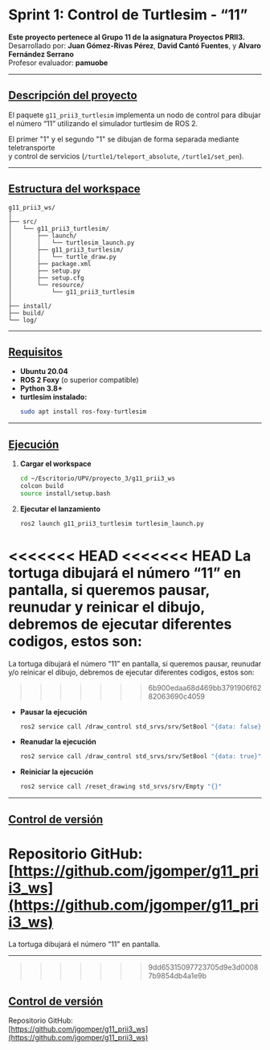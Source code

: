 # Sprint 1: Control de Turtlesim - “11” <!-- Título principal -->

**Este proyecto pertenece al Grupo 11 de la asignatura Proyectos PRII3.**  
Desarrollado por: **Juan Gómez-Rivas Pérez**, **David Cantó Fuentes**, y **Alvaro Fernández Serrano**  
Profesor evaluador: **pamuobe**

---

## <u>Descripción del proyecto</u>

El paquete `g11_prii3_turtlesim` implementa un nodo de control para dibujar el número “11” utilizando el simulador turtlesim de ROS 2.

El primer "1" y el segundo "1" se dibujan de forma separada mediante teletransporte  
y control de servicios (`/turtle1/teleport_absolute`, `/turtle1/set_pen`).

---

## <u>Estructura del workspace</u>

```
g11_prii3_ws/
│
├── src/
│   └── g11_prii3_turtlesim/
│       ├── launch/
│       │   └── turtlesim_launch.py
│       ├── g11_prii3_turtlesim/
│       │   └── turtle_draw.py
│       ├── package.xml
│       ├── setup.py
│       ├── setup.cfg
│       └── resource/
│           └── g11_prii3_turtlesim
│
├── install/
├── build/
└── log/
```

---

## <u>Requisitos</u>

- **Ubuntu 20.04**
- **ROS 2 Foxy** (o superior compatible)
- **Python 3.8+**
- **turtlesim instalado:**
  ```bash
  sudo apt install ros-foxy-turtlesim
  ```

---

## <u>Ejecución</u>

1. **Cargar el workspace**
    ```bash
    cd ~/Escritorio/UPV/proyecto_3/g11_prii3_ws
    colcon build
    source install/setup.bash
    ```
2. **Ejecutar el lanzamiento**
    ```bash
    ros2 launch g11_prii3_turtlesim turtlesim_launch.py
    ```

<<<<<<< HEAD
<<<<<<< HEAD
La tortuga dibujará el número “11” en pantalla, si queremos pausar, reunudar y reinicar el dibujo, debremos de ejecutar diferentes codigos, estos son:
=======
La tortuga dibujará el número “11” en pantalla, si queremos pausar, reunudar y/o reinicar el dibujo, debremos de ejecutar diferentes codigos, estos son:
>>>>>>> 6b900edaa68d469bb3791906f6282063690c4059
- **Pausar la ejecución**
	```bash
	ros2 service call /draw_control std_srvs/srv/SetBool "{data: false}"
	```
- **Reanudar la ejecución**
	```bash
	ros2 service call /draw_control std_srvs/srv/SetBool "{data: true}"
	```
- **Reiniciar la ejecución**
	```bash
	ros2 service call /reset_drawing std_srvs/srv/Empty "{}"
	```
---

## <u>Control de versión</u>

Repositorio GitHub:
[https://github.com/jgomper/g11_prii3_ws](https://github.com/jgomper/g11_prii3_ws)
=======
La tortuga dibujará el número “11” en pantalla.

---
>>>>>>> 9dd65315097723705d9e3d00087b9854db4a1e9b

## <u>Control de versión</u>

Repositorio GitHub:  
[https://github.com/jgomper/g11_prii3_ws](https://github.com/jgomper/g11_prii3_ws)




















